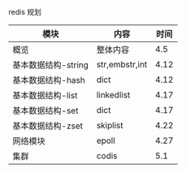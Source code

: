 redis 规划

| 模块 | 内容 | 时间 |
| ------ | ------ | ------ |
| 概览 | 整体内容 | 4.5 |
| 基本数据结构-string | str,embstr,int | 4.12 |
| 基本数据结构-hash  | dict | 4.12 |
| 基本数据结构-list  | linkedlist | 4.17 |
| 基本数据结构-set  | dict | 4.17 |
| 基本数据结构-zset  | skiplist | 4.22 |
| 网络模块  | epoll | 4.27 |
| 集群  | codis | 5.1 |
